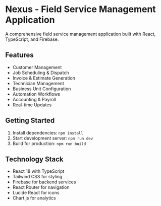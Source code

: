 # Nexus - Field Service Management Application

A comprehensive field service management application built with React, TypeScript, and Firebase.

## Features

- Customer Management
- Job Scheduling & Dispatch
- Invoice & Estimate Generation
- Technician Management
- Business Unit Configuration
- Automation Workflows
- Accounting & Payroll
- Real-time Updates

## Getting Started

1. Install dependencies: `npm install`
2. Start development server: `npm run dev`
3. Build for production: `npm run build`

## Technology Stack

- React 18 with TypeScript
- Tailwind CSS for styling
- Firebase for backend services
- React Router for navigation
- Lucide React for icons
- Chart.js for analytics